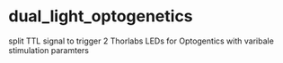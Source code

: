 # dual_light_optogenetics
split TTL signal to trigger 2 Thorlabs LEDs for Optogentics with varibale stimulation paramters
